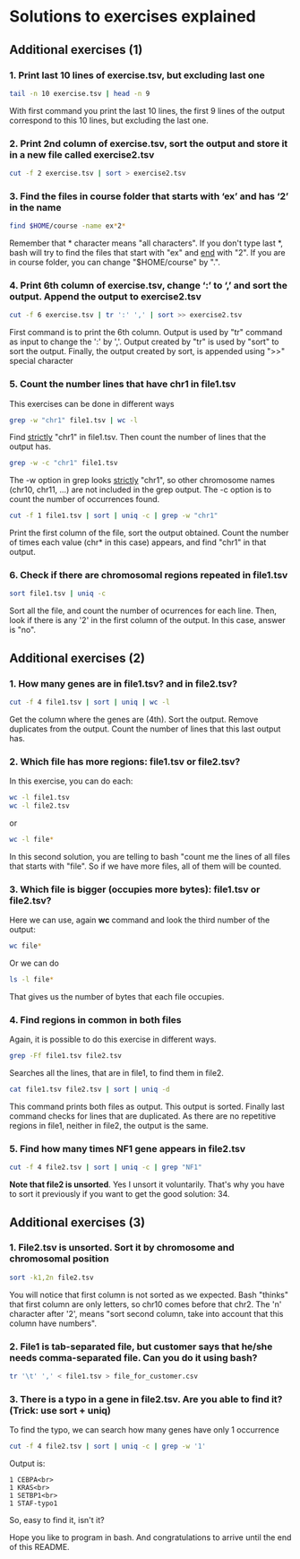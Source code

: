 # Solutions to exercises explained

## Additional exercises (1)

### 1. Print last 10 lines of exercise.tsv, but excluding last one

```bash
tail -n 10 exercise.tsv | head -n 9
```

With first command you print the last 10 lines, the first 9 lines of the output correspond to this 10 lines, but excluding the last one.

### 2. Print 2nd column of exercise.tsv, sort the output and store it in a new file called exercise2.tsv

```bash
cut -f 2 exercise.tsv | sort > exercise2.tsv
```

### 3. Find the files in course folder that starts with ‘ex’ and has ‘2’ in the name

```bash
find $HOME/course -name ex*2*
```

Remember that * character means "all characters". If you don't type last *, bash will try to find the files that start with "ex" and <u>end</u> with "2". If you are in course folder, you can change "$HOME/course" by ".".

### 4. Print 6th column of exercise.tsv, change ‘:’ to ‘,’ and sort the output. Append the output to exercise2.tsv

```bash
cut -f 6 exercise.tsv | tr ':' ',' | sort >> exercise2.tsv
```

First command is to print the 6th column. Output is used by "tr" command as input to change the ':' by ','. Output created by "tr" is used by "sort" to sort the output. Finally, the output created by sort, is appended using ">>" special character

### 5. Count the number lines that have chr1 in file1.tsv

This exercises can be done in different ways

```bash
grep -w "chr1" file1.tsv | wc -l
```

Find <u>strictly</u> "chr1" in file1.tsv. Then count the number of lines that the output has.

```bash
grep -w -c "chr1" file1.tsv
```

The -w option in grep looks <u>strictly</u> "chr1", so other chromosome names (chr10, chr11, ...) are not included in the grep output. The -c option is to count the number of occurrences found.

```bash
cut -f 1 file1.tsv | sort | uniq -c | grep -w "chr1"
```

Print the first column of the file, sort the output obtained. Count the number of times each value (chr* in this case) appears, and find "chr1" in that output.


### 6. Check if there are chromosomal regions repeated in file1.tsv

```bash
sort file1.tsv | uniq -c
```

Sort all the file, and count the number of ocurrences for each line. Then, look if there is any '2' in the first column of the output. In this case, answer is "no".

## Additional exercises (2)

### 1. How many genes are in file1.tsv? and in file2.tsv?

```bash
cut -f 4 file1.tsv | sort | uniq | wc -l
```

Get the column where the genes are (4th). Sort the output. Remove duplicates from the output. Count the number of lines that this last output has.

### 2. Which file has more regions: file1.tsv or file2.tsv?


In this exercise, you can do each:

```bash
wc -l file1.tsv
wc -l file2.tsv
```

or

```bash
wc -l file*
```

In this second solution, you are telling to bash "count me the lines of all files that starts with "file". So if we have more files, all of them will be counted.

### 3. Which file is bigger (occupies more bytes): file1.tsv or file2.tsv?

Here we can use, again **wc** command and look the third number of the output:

```bash
wc file*
```

Or we can do

```bash
ls -l file*
```

That gives us the number of bytes that each file occupies.

### 4. Find regions in common in both files

Again, it is possible to do this exercise in different ways.

```bash
grep -Ff file1.tsv file2.tsv
```

Searches all the lines, that are in file1, to find them in file2.

```bash
cat file1.tsv file2.tsv | sort | uniq -d
```

This command prints both files as output. This output is sorted. Finally last command checks for lines that are duplicated. As there are no repetitive regions in file1, neither in file2, the output is the same.

### 5. Find how many times NF1 gene appears in file2.tsv

```bash
cut -f 4 file2.tsv | sort | uniq -c | grep "NF1"
```

**Note that file2 is unsorted**. Yes I unsort it voluntarily. That's why you have to sort it previously if you want to get the good solution: 34.


## Additional exercises (3)

### 1. File2.tsv is unsorted. Sort it by chromosome and chromosomal position

```bash
sort -k1,2n file2.tsv
```

You will notice that first column is not sorted as we expected. Bash "thinks" that first column are only letters, so chr10 comes before that chr2. The 'n' character after '2', means "sort second column, take into account that this column have numbers".

### 2. File1 is tab-separated file, but customer says that he/she needs comma-separated file. Can you do it using bash?

```bash
tr '\t' ',' < file1.tsv > file_for_customer.csv
```

### 3. There is a typo in a gene in file2.tsv. Are you able to find it? (Trick: use sort + uniq)

To find the typo, we can search how many genes have only 1 occurrence

```bash
cut -f 4 file2.tsv | sort | uniq -c | grep -w '1'
```

Output is:


    1 CEBPA<br>
    1 KRAS<br>
    1 SETBP1<br>
    1 STAF-typo1


So, easy to find it, isn't it?

Hope you like to program in bash. And congratulations to arrive until the end of this README.
